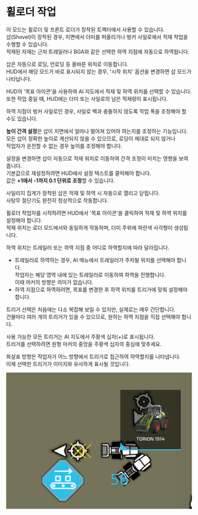 # 휠로더 작업

  
이 모드는 휠로더 및 프론트 로더가 장착된 트랙터에서 사용할 수 있습니다.    
삽(Shovel)이 장착된 경우, 지면에서 더미를 퍼올리거나 벙커 사일로에서 적재 작업을 수행할 수 있습니다.    
적재된 자재는 근처 트레일러나 BGA와 같은 선택한 하역 지점에 자동으로 하역됩니다.    
  
삽은 자동으로 로딩, 언로딩 등 올바른 위치로 이동합니다.    
HUD에서 해당 모드가 바로 표시되지 않는 경우, '시작 위치' 옵션을 변경하면 삽 모드가 나타납니다.    
  
HUD의 '목표 아이콘'을 사용하여 AI 지도에서 적재 및 하역 위치를 선택할 수 있습니다.    
또한 작업 중일 때, HUD에는 더미 또는 사일로의 남은 적재량이 표시됩니다.    
  
하역 지점이 벙커 사일로인 경우, 사일로 벽과 충돌하지 않도록 작업 폭을 조정해야 할 수도 있습니다.    
  
**높이 간격 설정**은 삽이 지면에서 얼마나 떨어져 있어야 하는지를 조정하는 기능입니다.    
모든 삽이 정확한 높이로 계산되지 않을 수 있으므로, 로딩이 제대로 되지 않거나    
작업자가 운전할 수 없는 경우 높이를 조정해야 합니다.    
  
설정을 변경하면 삽이 자동으로 적재 위치로 이동하여 간격 조정이 미치는 영향을 보여줍니다.    
기본값으로 재설정하려면 HUD에서 설정 텍스트를 클릭해야 합니다.    
값은 **+1에서 -1까지 0.1 단위로 조정**할 수 있습니다.    
  
사일리지 집게가 장착된 삽은 적재 및 하역 시 자동으로 열리고 닫힙니다.    
사탕무 절단기도 완전히 정상적으로 작동합니다.  


  
휠로더 작업자를 시작하려면 HUD에서 '목표 아이콘'을 클릭하여 적재 및 하역 위치를 설정해야 합니다.    
적재 위치는 로더 모드에서와 동일하게 작동하며, 더미 주위에 파란색 사각형이 생성됩니다.    
  
하역 위치는 트레일러 또는 하역 지점 중 어디로 하역할지에 따라 달라집니다.    
- 트레일러로 하역하는 경우, AI 메뉴에서 트레일러가 주차될 위치를 선택해야 합니다.    
  작업자는 해당 영역 내에 있는 트레일러로 이동하여 하역을 진행합니다.    
  이때 마커의 방향은 의미가 없습니다.    
- 하역 지점으로 하역하려면, 목표를 변경한 후 하역 위치를 트리거에 맞춰 설정해야 합니다.  


  
트리거 선택은 처음에는 다소 복잡해 보일 수 있지만, 실제로는 매우 간단합니다.    
건물마다 여러 개의 트리거가 있을 수 있으므로, 원하는 하역 지점을 직접 선택해야 합니다.    
  
사용 가능한 모든 트리거는 AI 지도에서 주황색 십자(+)로 표시됩니다.    
트리거를 선택하려면 원형 마커의 중앙을 주황색 십자의 중심에 맞추세요.    
  
화살표 방향은 작업자가 어느 방향에서 트리거로 접근하여 하역할지를 나타냅니다.    
이제 선택한 트리거가 이미지와 유사하게 표시될 것입니다.  


![Image](../assets/images/shovelloadertrigger_0_0_830_610.png)

